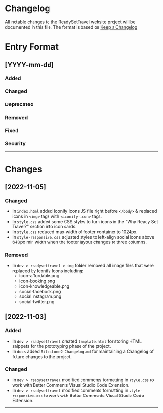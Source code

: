 # Changelog

All notable changes to the ReadySetTravel website project will be documented in this file. The format is based on [Keep a Changelog](https://keepachangelog.com/en/1.0.0/)

# Entry Format

## [YYYY-mm-dd]

### Added

### Changed

### Deprecated

### Removed

### Fixed

### Security

---

# Changes

## [2022-11-05]

### Changed

- In `index.html` added Iconify Icons JS file right before `</body>` & replaced icons in `<img>` tags with `<iconify-icon>` tags.
- In `style.css` added some CSS styles to turn icons in the "Why Ready Set Travel?" section into icon cards.
- In `style.css` reduced max-width of footer container to 1024px.
- In `style-responsive.css` adjusted styles to left-align social icons above 640px min width when the footer layout changes to three columns.

### Removed

- In `dev > readysettravel > img` folder removed all image files that were replaced by Iconify Icons including:
  - icon-affordable.png
  - icon-booking.png
  - icon-knowledgeable.png
  - social-facebook.png
  - social.instagram.png
  - social-twitter.png

## [2022-11-03]

### Added

- In `dev > readysettravel` created `template.html` for storing HTML snippets for the prototyping phase of the project.
- In `docs` added `Milestone2-Changelog.md` for maintaining a Changelog of future changes to the project.

### Changed

- In `dev > readysettravel` modified comments formatting in `style.css` to work with Better Comments Visual Studio Code Extension.
- In `dev > readysettravel` modified comments formatting in `style-responsive.css` to work with Better Comments Visual Studio Code Extension.

---
